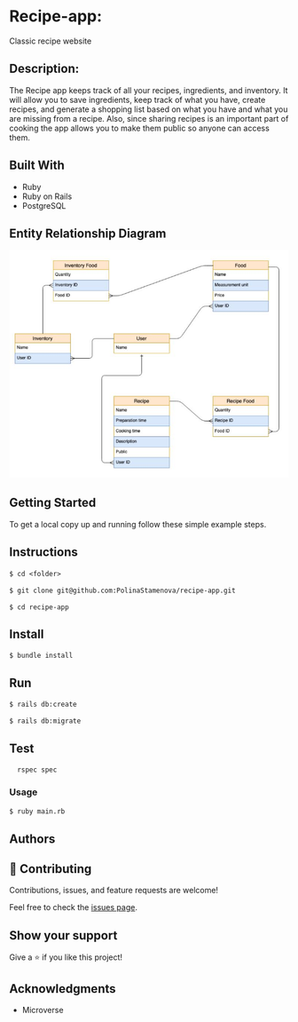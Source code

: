 # Recipe-app:

Classic recipe website

## Description:

The Recipe app keeps track of all your recipes, ingredients, and inventory. It will allow you to save ingredients, keep track of what you have, create recipes, and generate a shopping list based on what you have and what you are missing from a recipe. Also, since sharing recipes is an important part of cooking the app allows you to make them public so anyone can access them.

## Built With

- Ruby
- Ruby on Rails
- PostgreSQL

## Entity Relationship Diagram

![screenshot](./app/assets/images/ERD.JPG)

## Getting Started

To get a local copy up and running follow these simple example steps.

## Instructions

```
$ cd <folder>
```

```
$ git clone git@github.com:PolinaStamenova/recipe-app.git
```

```
$ cd recipe-app
```

## Install

```
$ bundle install
```

## Run

```
$ rails db:create
```

```
$ rails db:migrate
```

## Test

```
  rspec spec
```

### Usage

```
$ ruby main.rb
```

## Authors


## 🤝 Contributing

Contributions, issues, and feature requests are welcome!

Feel free to check the [issues page](https://github.com/codecaiine/recipe-app/issues).

## Show your support

Give a ⭐️ if you like this project!

## Acknowledgments

- Microverse
